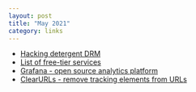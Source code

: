 ```yaml
---
layout: post
title: "May 2021"
category: links
---
```


* [Hacking detergent DRM](https://github.com/dekuNukem/bob_cassette_rewinder)
* [List of free-tier services](https://github.com/255kb/stack-on-a-budget)
* [Grafana - open source analytics platform](https://grafana.com/grafana/)
* [ClearURLs - remove tracking elements from URLs](https://docs.clearurls.xyz/latest/)